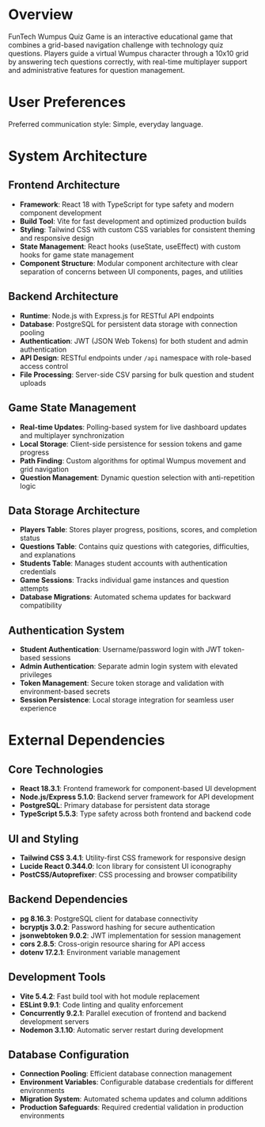 # Overview

FunTech Wumpus Quiz Game is an interactive educational game that combines a grid-based navigation challenge with technology quiz questions. Players guide a virtual Wumpus character through a 10x10 grid by answering tech questions correctly, with real-time multiplayer support and administrative features for question management.

# User Preferences

Preferred communication style: Simple, everyday language.

# System Architecture

## Frontend Architecture
- **Framework**: React 18 with TypeScript for type safety and modern component development
- **Build Tool**: Vite for fast development and optimized production builds
- **Styling**: Tailwind CSS with custom CSS variables for consistent theming and responsive design
- **State Management**: React hooks (useState, useEffect) with custom hooks for game state management
- **Component Structure**: Modular component architecture with clear separation of concerns between UI components, pages, and utilities

## Backend Architecture
- **Runtime**: Node.js with Express.js for RESTful API endpoints
- **Database**: PostgreSQL for persistent data storage with connection pooling
- **Authentication**: JWT (JSON Web Tokens) for both student and admin authentication
- **API Design**: RESTful endpoints under `/api` namespace with role-based access control
- **File Processing**: Server-side CSV parsing for bulk question and student uploads

## Game State Management
- **Real-time Updates**: Polling-based system for live dashboard updates and multiplayer synchronization
- **Local Storage**: Client-side persistence for session tokens and game progress
- **Path Finding**: Custom algorithms for optimal Wumpus movement and grid navigation
- **Question Management**: Dynamic question selection with anti-repetition logic

## Data Storage Architecture
- **Players Table**: Stores player progress, positions, scores, and completion status
- **Questions Table**: Contains quiz questions with categories, difficulties, and explanations
- **Students Table**: Manages student accounts with authentication credentials
- **Game Sessions**: Tracks individual game instances and question attempts
- **Database Migrations**: Automated schema updates for backward compatibility

## Authentication System
- **Student Authentication**: Username/password login with JWT token-based sessions
- **Admin Authentication**: Separate admin login system with elevated privileges
- **Token Management**: Secure token storage and validation with environment-based secrets
- **Session Persistence**: Local storage integration for seamless user experience

# External Dependencies

## Core Technologies
- **React 18.3.1**: Frontend framework for component-based UI development
- **Node.js/Express 5.1.0**: Backend server framework for API development
- **PostgreSQL**: Primary database for persistent data storage
- **TypeScript 5.5.3**: Type safety across both frontend and backend code

## UI and Styling
- **Tailwind CSS 3.4.1**: Utility-first CSS framework for responsive design
- **Lucide React 0.344.0**: Icon library for consistent UI iconography
- **PostCSS/Autoprefixer**: CSS processing and browser compatibility

## Backend Dependencies
- **pg 8.16.3**: PostgreSQL client for database connectivity
- **bcryptjs 3.0.2**: Password hashing for secure authentication
- **jsonwebtoken 9.0.2**: JWT implementation for session management
- **cors 2.8.5**: Cross-origin resource sharing for API access
- **dotenv 17.2.1**: Environment variable management

## Development Tools
- **Vite 5.4.2**: Fast build tool with hot module replacement
- **ESLint 9.9.1**: Code linting and quality enforcement
- **Concurrently 9.2.1**: Parallel execution of frontend and backend development servers
- **Nodemon 3.1.10**: Automatic server restart during development

## Database Configuration
- **Connection Pooling**: Efficient database connection management
- **Environment Variables**: Configurable database credentials for different environments
- **Migration System**: Automated schema updates and column additions
- **Production Safeguards**: Required credential validation in production environments